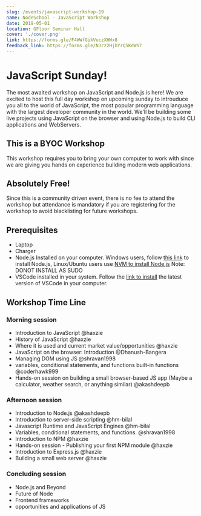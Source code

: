 ```yaml
---
slug: /events/javascript-workshop-19
name: NodeSchool - JavaScript Workshop
date: 2019-05-01
location: GFloor Seminar Hall
cover: './cover.png'
link: https://forms.gle/F4WWfGikVuczXHWx8 
feedback_link: https://forms.gle/N3rz2HjbYrQ5KdWh7
---
```


# JavaScript Sunday!

The most awaited workshop on JavaScript and Node.js is here! We are excited to host this full day workshop on upcoming sunday to introuduce you all to the world of JavaScript, the most popular programming language with the largest developer community in the world. We'll be building some live projects using JavaScript on the browser and using Node.js to build CLI applications and WebServers.

## This is a BYOC Workshop 
This workshop requires you to bring your own computer to work with since we are giving you hands on experience building modern web applications.

## Absolutely Free!
Since this is a community driven event, there is no fee to attend the workshop but attendance is mandatory if you are registering for the workshop to avoid blacklisting for future workshops.

## Prerequisites
- Laptop
- Charger
- Node.js Installed on your computer. Windows users, follow [this link](https://nodejs.org/en/download/) to install Node.js, Linux/Ubuntu users use [NVM to install Node.js](https://github.com/creationix/nvm) Note: DONOT INSTALL AS SUDO
- VSCode installed in your system. Follow the [link to install](https://code.visualstudio.com/) the latest version of VSCode in your computer.

## Workshop Time Line
### Morning session
- Introduction to JavaScript @haxzie  
- History of JavaScript @haxzie 
- Where it is used and current market value/opportunities @haxzie 
- JavaScript on the browser: Introduction @Dhanush-Bangera 
- Managing DOM using JS @shravan1998
- variables, conditional statements, and functions built-in functions @coderhawk999
- Hands-on session on building a small browser-based JS app (Maybe a calculator, weather search, or anything similar) @akashdeepb 

### Afternoon session
- Introduction to Node.js @akashdeepb 
- Introduction to server-side scripting @hm-bilal 
- Javascript Runtime and JavaScript Engines @hm-bilal 
- Variables, conditional statements, and functions. @shravan1998
- Introduction to NPM @haxzie 
- Hands-on session - Publishing your first NPM module @haxzie
- Introduction to Express.js @haxzie 
- Building a small web server @haxzie 
### Concluding session
- Node.js and Beyond
- Future of Node
- Frontend frameworks
- opportunities and applications of JS
